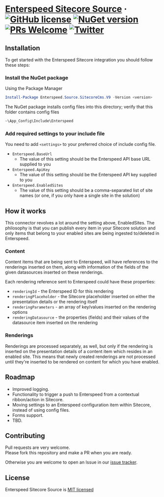 # [Enterspeed Sitecore Source](https://www.enterspeed.com/) &middot; [![GitHub license](https://img.shields.io/badge/license-MIT-blue.svg)](./LICENSE) [![NuGet version](https://img.shields.io/nuget/v/Enterspeed.Source.SitecoreCms.V9)](https://www.nuget.org/packages/Enterspeed.Source.SitecoreCms.V9/) [![PRs Welcome](https://img.shields.io/badge/PRs-welcome-brightgreen.svg)](https://github.com/enterspeedhq/enterspeed-source-sitecore-cms/pulls) [![Twitter](https://img.shields.io/twitter/follow/enterspeedhq?style=social)](https://twitter.com/enterspeedhq)

## Installation

To get started with the Enterspeed Sitecore integration you should follow these steps:

### Install the NuGet package

Using the Package Manager

```powershell
Install-Package Enterspeed.Source.SitecoreCms.V9 -Version <version>
```

The NuGet package installs config files into this directory; verify that this folder contains config files

```powershell
~\App_Config\Include\Enterspeed
```

### Add required settings to your include file

You need to add ```<settings>``` to your preferred choice of include config file.

* ```Enterspeed.BaseUrl```
  * The value of this setting should be the Enterspeed API base URL supplied to you
* ```Enterspeed.ApiKey```
  * The value of this setting should be the Enterspeed API key supplied to you
* ```Enterspeed.EnabledSites```
  * The value of this setting should be a comma-separated list of site names (or one, if you only have a single site in the solution)

## How it works

This connector revolves a lot around the setting above, EnabledSites. The philosophy is that you can publish every item in your Sitecore solution and only items that belong to your enabled sites are being ingested to/deleted in Enterspeed.

### Content

Content items that are being sent to Enterspeed, will have references to the renderings inserted on them, along with information of the fields of the given datasources inserted on these renderings.

Each rendering reference sent to Enterspeed could have these properties:

* ```renderingId``` - the Enterspeed ID for this rendering
* ```renderingPlaceholder``` - the Sitecore placeholder inserted on either the presentation details or the rendering itself
* ```renderingParameters``` - an array of key/values inserted on the rendering options
* ```renderingDatasource``` - the properties (fields) and their values of the datasource item inserted on the rendering

### Renderings

Renderings are processed separately, as well, but only if the rendering is inserted on the presentation details of a content item which resides in an enabled site. This means that newly created renderings are not processed until they're inserted to be rendered on content for which you have enabled.

## Roadmap

* Improved logging.
* Functionality to trigger a push to Enterspeed from a contextual ribbon/action in Sitecore.
* Moving settings to an Enterspeed configuration item within Sitecore, instead of using config files.
* Forms support.
* TBD.

## Contributing

Pull requests are very welcome.  
Please fork this repository and make a PR when you are ready.  

Otherwise you are welcome to open an Issue in our [issue tracker](https://github.com/enterspeedhq/enterspeed-source-sitecore-cms/issues).

## License

Enterspeed Sitecore Source is [MIT licensed](./LICENSE)
